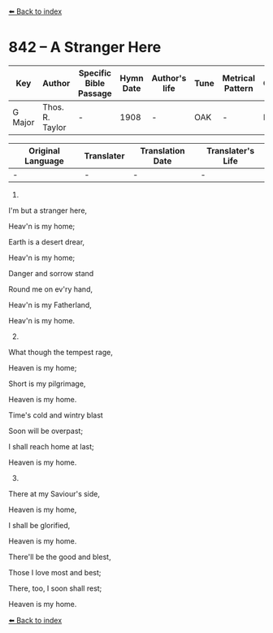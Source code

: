 [⬅️ Back to index](../README.md)

# 842 – A Stranger Here

Key | Author   | Specific Bible Passage     |Hymn Date |Author's life |Tune |Metrical Pattern   |Composer/Source
-- | --------- | ---------------------------|----------|--------------|-----|-------------------|-------------  
G Major |Thos. R. Taylor |- |1908 |- |OAK |- |Lowell Mason

Original Language | Translater | Translation Date   | Translater's Life  
----------------- | --------- | --------------------|-------------     
\- |- |- |-




1.

I'm but a stranger here,

Heav'n is my home;

Earth is a desert drear,

Heav'n is my home;

Danger and sorrow stand 

Round me on ev'ry hand,

Heav'n is my Fatherland,

Heav'n is my home.



2.

What though the tempest rage,

Heaven is my home;

Short is my pilgrimage,

Heaven is my home.

Time's cold and wintry blast

Soon will be overpast;

I shall reach home at last;

Heaven is my home.



3.

There at my Saviour's side,

Heaven is my home,

I shall be glorified,

Heaven is my home.

There'll be the good and blest,

Those I love most and best;

There, too, I soon shall rest;

Heaven is my home.

[⬅️ Back to index](../README.md)
